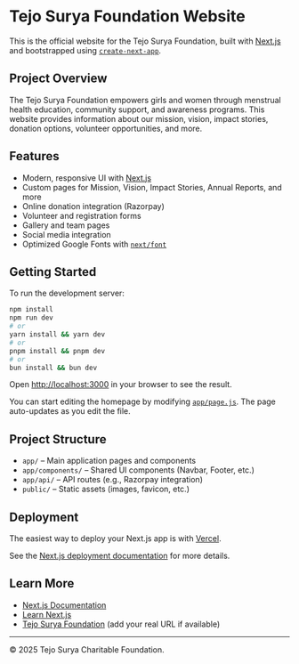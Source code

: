 # Tejo Surya Foundation Website

This is the official website for the Tejo Surya Foundation, built with [Next.js](https://nextjs.org) and bootstrapped using [`create-next-app`](https://github.com/vercel/next.js/tree/canary/packages/create-next-app).

## Project Overview

The Tejo Surya Foundation empowers girls and women through menstrual health education, community support, and awareness programs. This website provides information about our mission, vision, impact stories, donation options, volunteer opportunities, and more.

## Features

- Modern, responsive UI with [Next.js](https://nextjs.org/)
- Custom pages for Mission, Vision, Impact Stories, Annual Reports, and more
- Online donation integration (Razorpay)
- Volunteer and registration forms
- Gallery and team pages
- Social media integration
- Optimized Google Fonts with [`next/font`](https://nextjs.org/docs/app/building-your-application/optimizing/fonts)

## Getting Started

To run the development server:

```bash
npm install
npm run dev
# or
yarn install && yarn dev
# or
pnpm install && pnpm dev
# or
bun install && bun dev
```

Open [http://localhost:3000](http://localhost:3000) in your browser to see the result.

You can start editing the homepage by modifying [`app/page.js`](app/page.js). The page auto-updates as you edit the file.

## Project Structure

- `app/` – Main application pages and components
- `app/components/` – Shared UI components (Navbar, Footer, etc.)
- `app/api/` – API routes (e.g., Razorpay integration)
- `public/` – Static assets (images, favicon, etc.)

## Deployment

The easiest way to deploy your Next.js app is with [Vercel](https://vercel.com/new?utm_medium=default-template&filter=next.js&utm_source=create-next-app&utm_campaign=create-next-app-readme).

See the [Next.js deployment documentation](https://nextjs.org/docs/app/building-your-application/deploying) for more details.

## Learn More

- [Next.js Documentation](https://nextjs.org/docs)
- [Learn Next.js](https://nextjs.org/learn)
- [Tejo Surya Foundation](https://www.tejosuryafoundation.org/) (add your real URL if available)

---

&copy; 2025 Tejo Surya Charitable Foundation.
